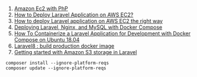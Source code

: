 1. [Amazon Ec2 with PhP](https://www.tutsmake.com/how-to-install-php-mysql-on-linux-ubuntu-18-04-aws-ec2/)
2. [How to Deploy Laravel Application on AWS EC2?](https://www.bacancytechnology.com/blog/deploy-laravel-application-on-aws-ec2)
3. [How to deploy Laravel application on AWS EC2 the right way](https://www.clickittech.com/tutorial/deploy-laravel-on-aws-ec2/)
4. [Deploying Laravel, Nginx, and MySQL with Docker Compose](https://www.cloudsigma.com/deploying-laravel-nginx-and-mysql-with-docker-compose/)
5. [How To Containerize a Laravel Application for Development with Docker Compose on Ubuntu 18.04](https://www.digitalocean.com/community/tutorials/how-to-containerize-a-laravel-application-for-development-with-docker-compose-on-ubuntu-18-04)
6. [Laravel8 : build production docker image](https://learn2torials.com/a/laravel8-production-docker-image)
7. [Getting started with Amazon S3 storage in Laravel](https://dev.to/aschmelyun/getting-started-with-amazon-s3-storage-in-laravel-5b6d)

```
composer install --ignore-platform-reqs
composer update --ignore-platform-reqs
```
